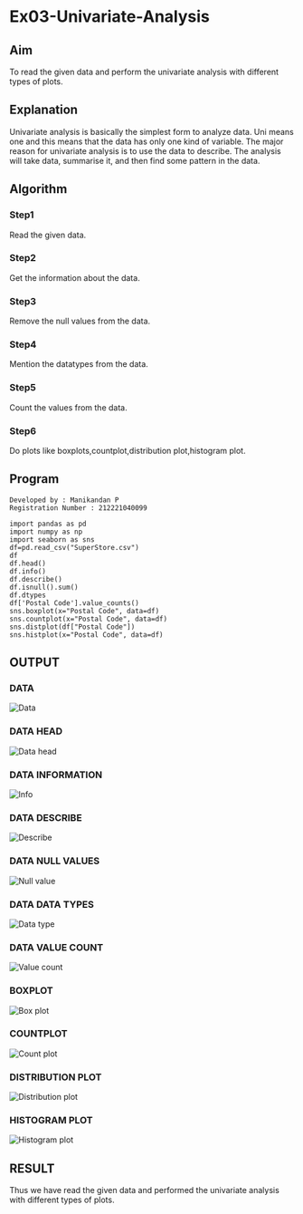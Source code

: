 # Ex03-Univariate-Analysis

## Aim

To read the given data and perform the univariate analysis with different types of plots.

## Explanation

Univariate analysis is basically the simplest form to analyze data. Uni means one and this means that the data has only one kind of variable. The major reason for univariate analysis is to use the data to describe. The analysis will take data, summarise it, and then find some pattern in the data.

## Algorithm

### Step1
Read the given data.

### Step2
Get the information about the data.

### Step3
Remove the null values from the data.

### Step4
Mention the datatypes from the data.

### Step5
Count the values from the data.

### Step6
Do plots like boxplots,countplot,distribution plot,histogram plot.
## Program
```
Developed by : Manikandan P
Registration Number : 212221040099

import pandas as pd
import numpy as np
import seaborn as sns
df=pd.read_csv("SuperStore.csv")
df
df.head()
df.info()
df.describe()
df.isnull().sum()
df.dtypes
df['Postal Code'].value_counts()
sns.boxplot(x="Postal Code", data=df)
sns.countplot(x="Postal Code", data=df)
sns.distplot(df["Postal Code"])
sns.histplot(x="Postal Code", data=df)
```
## OUTPUT

### DATA
![Data](https://user-images.githubusercontent.com/119160414/228262317-1976afa3-5b61-4c86-93fc-767a93b7b180.png)

### DATA HEAD
![Data head](https://user-images.githubusercontent.com/119160414/228262609-778288ad-0eba-4a53-8f6d-19bc0617c487.png)

### DATA INFORMATION
![Info](https://user-images.githubusercontent.com/119160414/228262805-b8ea80d7-9007-4cae-a843-aa629762b8ab.png)

### DATA DESCRIBE
![Describe](https://user-images.githubusercontent.com/119160414/228262909-721b417e-32cc-4358-8c6d-7511a3cf2cd5.png)

### DATA NULL VALUES
![Null value](https://user-images.githubusercontent.com/119160414/228263003-c298e5fa-a952-4d80-bfb2-dab80cbd5317.png)

### DATA DATA TYPES
![Data type](https://user-images.githubusercontent.com/119160414/228263170-88fb383f-1e88-4fa8-b6a0-f3cd8cac8a3d.png)

### DATA VALUE COUNT
![Value count](https://user-images.githubusercontent.com/119160414/228263352-280dd097-45ad-45c9-bc21-2d9ca6f95981.png)

### BOXPLOT
![Box plot](https://user-images.githubusercontent.com/119160414/228263486-d1fa1547-ac7d-4857-879f-eb7e635f465c.png)

### COUNTPLOT
![Count plot](https://user-images.githubusercontent.com/119160414/228263673-af7fc244-e890-49db-a6ff-381694630f76.png)

### DISTRIBUTION PLOT
![Distribution plot](https://user-images.githubusercontent.com/119160414/228263899-7c7635bd-ea6c-4233-b107-520c323f5567.png)

### HISTOGRAM PLOT
![Histogram plot](https://user-images.githubusercontent.com/119160414/228263994-2c720ac4-871c-4b8d-88c5-d8f6afa8e0a4.png)

## RESULT
Thus we have read the given data and performed the univariate analysis with different types of plots.






